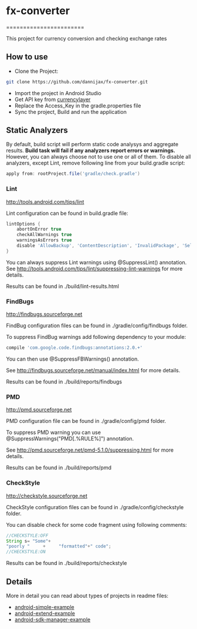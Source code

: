 # fx-converter
=======================

This  project for currency conversion and checking exchange rates

How to use
----------
+ Clone the Project:
 ```bash
git clone https://github.com/dannijax/fx-converter.git  
```
+ Import the project in Android Studio
+ Get API key from [currencylayer](https://currencylayer.com)
+ Replace the Access_Key in the gradle.properties file
+ Sync the project, Build and run the application


Static Analyzers
-----------------------

By default, build script will perform static code analysys and aggregate results. **Build task will fail if any analyzers report errors or warnings.** However, you can always choose not to use one or all of them.
To disable all analyzers, except Lint, remove following line from your build.gradle script:
```groovy
apply from: rootProject.file('gradle/check.gradle')
```

### Lint
http://tools.android.com/tips/lint

Lint configuration can be found in build.gradle file:
```groovy
lintOptions {
    abortOnError true
    checkAllWarnings true
    warningsAsErrors true
    disable 'AllowBackup', 'ContentDescription', 'InvalidPackage', 'SelectableText', 'SpUsage'
}
```
You can always suppress Lint warnings using @SuppressLint() annotation.
See http://tools.android.com/tips/lint/suppressing-lint-warnings for more details.

Results can be found in ./build/lint-results.html

### FindBugs
http://findbugs.sourceforge.net

FindBug configuration files can be found in ./gradle/config/findbugs folder.

To suppress FindBug warnings add following dependency to your module:
```groovy
compile 'com.google.code.findbugs:annotations:2.0.+'
```
You can then use @SuppressFBWarnings() annotation.

See http://findbugs.sourceforge.net/manual/index.html for more details.

Results can be found in ./build/reports/findbugs

### PMD
http://pmd.sourceforge.net

PMD configuration file can be found in ./gradle/config/pmd folder.

To suppress PMD warning you can use @SuppressWarnings("PMD[.%RULE%]") annotation.

See http://pmd.sourceforge.net/pmd-5.1.0/suppressing.html for more details.

Results can be found in ./build/reports/pmd

### CheckStyle
http://checkstyle.sourceforge.net

CheckStyle configuration files can be found in ./gradle/config/checkstyle folder.

You can disable check for some code fragment using following comments:
```java
//CHECKSTYLE:OFF
String s= "Some"+
"poorly "     +     "formatted"+" code";
//CHECKSTYLE:ON
```

Results can be found in ./build/reports/checkstyle

Details
----------------------

More in detail you can read about types of projects in readme files:

 + [android-simple-example](android-simple-example/README.md)
 + [android-extend-example](android-extended-example/README.md)
 + [android-sdk-manager-example](android-sdk-manager-example/README.md)

